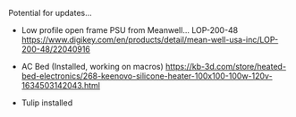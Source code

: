 Potential for updates...
- Low profile open frame PSU from Meanwell...
LOP-200-48 https://www.digikey.com/en/products/detail/mean-well-usa-inc/LOP-200-48/22040916

- AC Bed (Installed, working on macros)
https://kb-3d.com/store/heated-bed-electronics/268-keenovo-silicone-heater-100x100-100w-120v-1634503142043.html

- Tulip installed
